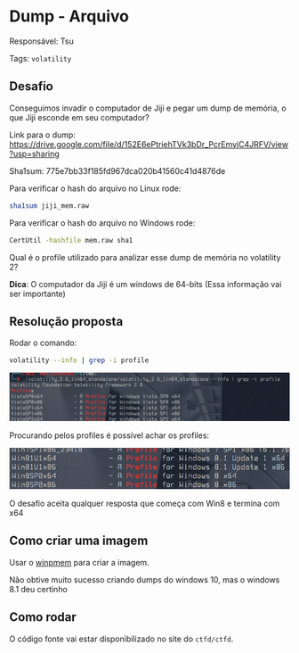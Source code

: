 # Dump - Arquivo

Responsável: Tsu

Tags: `volatility`

## Desafio

Conseguimos invadir o computador de Jiji e pegar um dump de memória, o que Jiji esconde em seu computador?

Link para o dump: https://drive.google.com/file/d/152E6ePtriehTVk3bDr_PcrEmyjC4JRFV/view?usp=sharing

Sha1sum: 775e7bb33f185fd967dca020b41560c41d4876de

Para verificar o hash do arquivo no Linux rode:

```sh
sha1sum jiji_mem.raw
```

Para verificar o hash do arquivo no Windows rode:

```sh
CertUtil -hashfile mem.raw sha1
```

Qual é o profile utilizado para analizar esse dump de memória no volatility 2?

**Dica**: O computador da Jiji é um windows de 64-bits (Essa informação vai ser importante)

## Resolução proposta

Rodar o comando:

```sh
volatility --info | grep -i profile
```

![imagem](./volatility_profiles.png)

Procurando pelos profiles é possível achar os profiles:

![imagem](./FLAG.png)

O desafio aceita qualquer resposta que começa com Win8 e termina com x64

## Como criar uma imagem

Usar o [winpmem](https://github.com/Velocidex/WinPmem) para criar a imagem.

Não obtive muito sucesso criando dumps do windows 10, mas o windows 8.1 deu certinho

## Como rodar

O código fonte vai estar disponibilizado no site do `ctfd/ctfd`.

